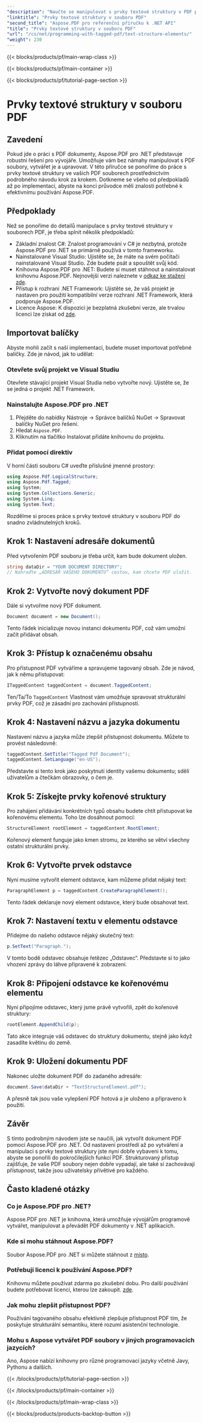 ```yaml
---
"description": "Naučte se manipulovat s prvky textové struktury v PDF pomocí Aspose.PDF pro .NET. Tato podrobná příručka zahrnuje vše, co potřebujete k vytváření strukturovaných PDF."
"linktitle": "Prvky textové struktury v souboru PDF"
"second_title": "Aspose.PDF pro referenční příručku k .NET API"
"title": "Prvky textové struktury v souboru PDF"
"url": "/cs/net/programming-with-tagged-pdf/text-structure-elements/"
"weight": 230
---
```


{{< blocks/products/pf/main-wrap-class >}}

{{< blocks/products/pf/main-container >}}

{{< blocks/products/pf/tutorial-page-section >}}

# Prvky textové struktury v souboru PDF

## Zavedení

Pokud jde o práci s PDF dokumenty, Aspose.PDF pro .NET představuje robustní řešení pro vývojáře. Umožňuje vám bez námahy manipulovat s PDF soubory, vytvářet je a upravovat. V této příručce se ponoříme do práce s prvky textové struktury ve vašich PDF souborech prostřednictvím podrobného návodu krok za krokem. Dotkneme se všeho od předpokladů až po implementaci, abyste na konci průvodce měli znalosti potřebné k efektivnímu používání Aspose.PDF.

## Předpoklady

Než se ponoříme do detailů manipulace s prvky textové struktury v souborech PDF, je třeba splnit několik předpokladů:

- Základní znalost C#: Znalost programování v C# je nezbytná, protože Aspose.PDF pro .NET se primárně používá v tomto frameworku.
- Nainstalované Visual Studio: Ujistěte se, že máte na svém počítači nainstalované Visual Studio. Zde budete psát a spouštět svůj kód.
- Knihovna Aspose.PDF pro .NET: Budete si muset stáhnout a nainstalovat knihovnu Aspose.PDF. Nejnovější verzi naleznete v [odkaz ke stažení zde](https://releases.aspose.com/pdf/net/).
- Přístup k rozhraní .NET Framework: Ujistěte se, že váš projekt je nastaven pro použití kompatibilní verze rozhraní .NET Framework, která podporuje Aspose.PDF.
- Licence Aspose: K dispozici je bezplatná zkušební verze, ale trvalou licenci lze získat od [zde](https://purchase.aspose.com/buy).

## Importovat balíčky

Abyste mohli začít s naší implementací, budete muset importovat potřebné balíčky. Zde je návod, jak to udělat:

### Otevřete svůj projekt ve Visual Studiu
Otevřete stávající projekt Visual Studia nebo vytvořte nový. Ujistěte se, že se jedná o projekt .NET Framework.

### Nainstalujte Aspose.PDF pro .NET
1. Přejděte do nabídky Nástroje -> Správce balíčků NuGet -> Spravovat balíčky NuGet pro řešení.
2. Hledat `Aspose.PDF`.
3. Kliknutím na tlačítko Instalovat přidáte knihovnu do projektu.

### Přidat pomocí direktiv
V horní části souboru C# uveďte příslušné jmenné prostory:

```csharp
using Aspose.Pdf.LogicalStructure;
using Aspose.Pdf.Tagged;
using System;
using System.Collections.Generic;
using System.Linq;
using System.Text;
```

Rozdělme si proces práce s prvky textové struktury v souboru PDF do snadno zvládnutelných kroků.

## Krok 1: Nastavení adresáře dokumentů

Před vytvořením PDF souboru je třeba určit, kam bude dokument uložen.

```csharp
string dataDir = "YOUR DOCUMENT DIRECTORY";
// Nahraďte „ADRESÁŘ VAŠEHO DOKUMENTU“ cestou, kam chcete PDF uložit.
```

## Krok 2: Vytvořte nový dokument PDF

Dále si vytvořme nový PDF dokument.

```csharp
Document document = new Document();
```

Tento řádek inicializuje novou instanci dokumentu PDF, což vám umožní začít přidávat obsah.

## Krok 3: Přístup k označenému obsahu

Pro přístupnost PDF vytváříme a spravujeme tagovaný obsah. Zde je návod, jak k němu přistupovat:

```csharp
ITaggedContent taggedContent = document.TaggedContent;
```

Ten/Ta/To `TaggedContent` Vlastnost vám umožňuje spravovat strukturální prvky PDF, což je zásadní pro zachování přístupnosti.

## Krok 4: Nastavení názvu a jazyka dokumentu

Nastavení názvu a jazyka může zlepšit přístupnost dokumentu. Můžete to provést následovně:

```csharp
taggedContent.SetTitle("Tagged Pdf Document");
taggedContent.SetLanguage("en-US");
```

Představte si tento krok jako poskytnutí identity vašemu dokumentu; sdělí uživatelům a čtečkám obrazovky, o čem je.

## Krok 5: Získejte prvky kořenové struktury

Pro zahájení přidávání konkrétních typů obsahu budete chtít přistupovat ke kořenovému elementu. Toho lze dosáhnout pomocí:

```csharp
StructureElement rootElement = taggedContent.RootElement;
```

Kořenový element funguje jako kmen stromu, ze kterého se větví všechny ostatní strukturální prvky.

## Krok 6: Vytvořte prvek odstavce

Nyní musíme vytvořit element odstavce, kam můžeme přidat nějaký text:

```csharp
ParagraphElement p = taggedContent.CreateParagraphElement();
```

Tento řádek deklaruje nový element odstavce, který bude obsahovat text.

## Krok 7: Nastavení textu v elementu odstavce

Přidejme do našeho odstavce nějaký skutečný text:

```csharp
p.SetText("Paragraph.");
```

V tomto bodě odstavec obsahuje řetězec „Odstavec“. Představte si to jako vhození zprávy do láhve připravené k zobrazení.

## Krok 8: Připojení odstavce ke kořenovému elementu

Nyní připojíme odstavec, který jsme právě vytvořili, zpět do kořenové struktury:

```csharp
rootElement.AppendChild(p);
```

Tato akce integruje váš odstavec do struktury dokumentu, stejně jako když zasadíte květinu do země.

## Krok 9: Uložení dokumentu PDF

Nakonec uložte dokument PDF do zadaného adresáře:

```csharp
document.Save(dataDir + "TextStructureElement.pdf");
```

A přesně tak jsou vaše vylepšení PDF hotová a je uloženo a připraveno k použití.

## Závěr

S tímto podrobným návodem jste se naučili, jak vytvořit dokument PDF pomocí Aspose.PDF pro .NET. Od nastavení prostředí až po vytváření a manipulaci s prvky textové struktury jste nyní dobře vybaveni k tomu, abyste se ponořili do pokročilejších funkcí PDF. Strukturovaný přístup zajišťuje, že vaše PDF soubory nejen dobře vypadají, ale také si zachovávají přístupnost, takže jsou uživatelsky přívětivé pro každého. 

## Často kladené otázky

### Co je Aspose.PDF pro .NET?  
Aspose.PDF pro .NET je knihovna, která umožňuje vývojářům programově vytvářet, manipulovat a převádět PDF dokumenty v .NET aplikacích.

### Kde si mohu stáhnout Aspose.PDF?  
Soubor Aspose.PDF pro .NET si můžete stáhnout z [místo](https://releases.aspose.com/pdf/net/).

### Potřebuji licenci k používání Aspose.PDF?  
Knihovnu můžete používat zdarma po zkušební dobu. Pro další používání budete potřebovat licenci, kterou lze zakoupit. [zde](https://purchase.aspose.com/buy).

### Jak mohu zlepšit přístupnost PDF?  
Používání tagovaného obsahu efektivně zlepšuje přístupnost PDF tím, že poskytuje strukturální sémantiku, které rozumí asistenční technologie.

### Mohu s Aspose vytvářet PDF soubory v jiných programovacích jazycích?  
Ano, Aspose nabízí knihovny pro různé programovací jazyky včetně Javy, Pythonu a dalších.

{{< /blocks/products/pf/tutorial-page-section >}}

{{< /blocks/products/pf/main-container >}}

{{< /blocks/products/pf/main-wrap-class >}}

{{< blocks/products/products-backtop-button >}}